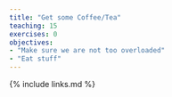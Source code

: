 ```yaml
---
title: "Get some Coffee/Tea"
teaching: 15
exercises: 0
objectives:
- "Make sure we are not too overloaded"
- "Eat stuff"
---
```



{% include links.md %}
